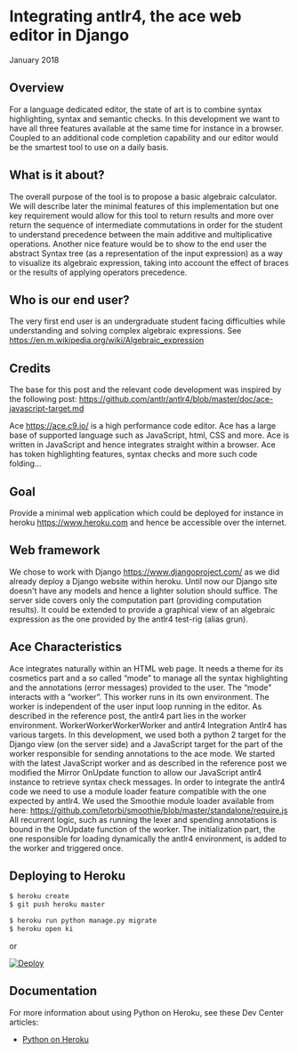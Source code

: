 # Integrating antlr4, the ace web editor in Django
January 2018

## Overview

For a language dedicated editor, the state of art is to combine syntax highlighting, syntax and semantic checks. In this development we want to have all three features available at the same time for instance in a browser. 
Coupled to an additional code completion capability and our editor would be the smartest tool to use on a daily basis.

## What is it about?

The overall purpose of the tool is to propose a basic algebraic calculator. We will describe later the minimal features of this implementation but one key requirement would allow for this tool to return results and more over return the sequence of intermediate commutations in order for the student to understand precedence between the main additive and multiplicative operations.
Another nice feature would be to show to the end user the abstract Syntax tree (as a representation of the input expression) as a way to visualize its algebraic expression, taking into account the effect of braces or the results of applying operators precedence.

## Who is our end user?

The very first end user is an undergraduate student facing difficulties while understanding and solving complex algebraic expressions. See https://en.m.wikipedia.org/wiki/Algebraic_expression

## Credits

The base for this post and the relevant code development was inspired by the following post:
https://github.com/antlr/antlr4/blob/master/doc/ace-javascript-target.md



Ace https://ace.c9.io/ is a high performance code editor. Ace has a large base of supported language such as JavaScript, html, CSS and more. Ace is written in JavaScript and hence integrates straight within a browser. Ace has token highlighting features, syntax checks and more such code folding...

## Goal

Provide a minimal web application which could be deployed for instance in heroku https://www.heroku.com and hence be accessible over the internet. 

## Web framework

We chose to work with Django https://www.djangoproject.com/  as we did already deploy a Django website within heroku.
Until now our Django site doesn't have any models and hence a lighter solution should suffice. The server side covers only the computation part (providing computation results). It could be extended to provide a graphical view of an algebraic expression as the one provided by the antlr4 test-rig (alias grun).


## Ace Characteristics

Ace integrates naturally within an HTML web page. It needs a theme for its cosmetics part and a so called “mode” to manage all the syntax highlighting and the annotations (error messages) provided to the user.
The “mode” interacts with a “worker”. This worker runs in its own environment. The worker is independent of the user input loop running in the editor. 
As described in the reference post, the antlr4 part lies in the worker environment. WorkerWorkerWorkerWorker and antlr4 Integration
Antlr4 has various targets. In this development, we used both a python 2 target for the Django view (on the server side) and a JavaScript target for the part of the worker responsible for sending annotations to the ace mode.
We started with the latest JavaScript worker and as described in the reference post we modified the Mirror OnUpdate function to allow our JavaScript antlr4 instance to retrieve syntax check messages.
In order to integrate the antlr4 code we need to use a module loader feature compatible with the one expected by antlr4. We used the Smoothie module loader available from here:
https://github.com/letorbi/smoothie/blob/master/standalone/require.js 
All recurrent logic, such as running the lexer and spending annotations is bound in the OnUpdate function of the worker.
The initialization part, the one responsible for loading dynamically the antlr4 environment, is added to the worker and triggered once.


## Deploying to Heroku

```sh
$ heroku create
$ git push heroku master

$ heroku run python manage.py migrate
$ heroku open ki
```
or

[![Deploy](https://www.herokucdn.com/deploy/button.svg)](https://heroku.com/deploy)

## Documentation

For more information about using Python on Heroku, see these Dev Center articles:

- [Python on Heroku](https://devcenter.heroku.com/categories/python)
